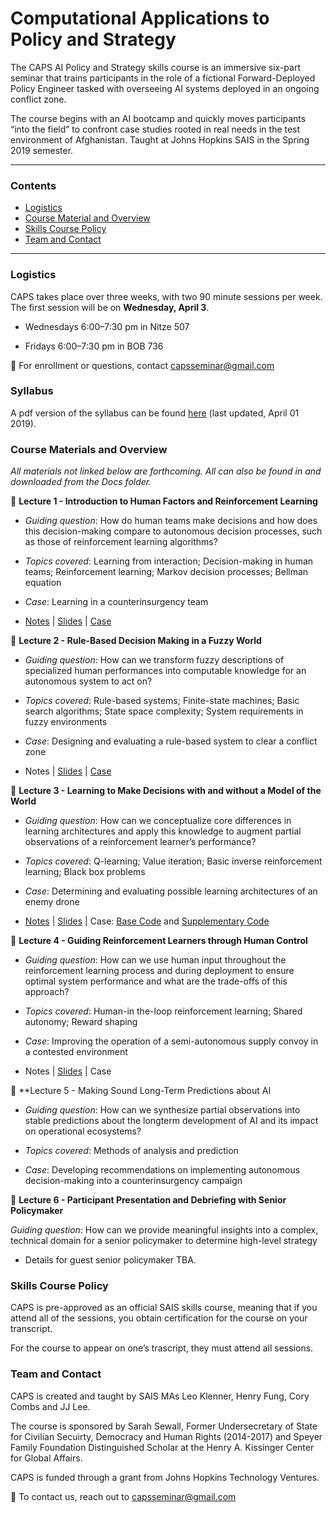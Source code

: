 # Computational Applications to Policy and Strategy

The CAPS AI Policy and Strategy skills course is an immersive six-part seminar that trains participants in the role of a fictional Forward-Deployed Policy Engineer tasked with overseeing AI systems deployed in an ongoing conflict zone. 

The course begins with an AI bootcamp and quickly moves participants “into the field” to confront case studies rooted in real needs in the test environment of Afghanistan. Taught at Johns Hopkins SAIS in the Spring 2019 semester. 

___

### Contents

* [Logistics](https://github.com/capsseminar/Course-material/blob/master/README.md#logistics)
* [Course Material and Overview](https://github.com/capsseminar/Course-material/blob/master/README.md#course-materials-and-overview)
* [Skills Course Policy](https://github.com/capsseminar/Course-material/blob/master/README.md#skills-course-policy)
* [Team and Contact](https://github.com/capsseminar/Course-material/blob/master/README.md#team-and-contact)

___

### Logistics 

CAPS takes place over three weeks, with two 90 minute sessions per week. The first session will be on **Wednesday, April 3**.

* Wednesdays 6:00–7:30 pm in Nitze 507

* Fridays 6:00–7:30 pm in BOB 736

:email: For enrollment or questions, contact capsseminar@gmail.com

### Syllabus

A pdf version of the syllabus can be found [here](https://github.com/capsseminar/Course-material/blob/master/Docs/CAPS-Skills-Course_Syllabus.pdf) (last updated, April 01 2019).

### Course Materials and Overview

*All materials not linked below are forthcoming. All can also be found in and downloaded from the Docs folder.*

:blue_book: **Lecture 1 - Introduction to Human Factors and Reinforcement Learning**

* *Guiding question*: How do human teams make decisions and how does this decision-making compare to autonomous decision processes, such as those of reinforcement learning algorithms?

* *Topics covered*: Learning from interaction; Decision-making in human teams; Reinforcement learning;
Markov decision processes; Bellman equation

* *Case*: Learning in a counterinsurgency team

* [Notes](https://github.com/capsseminar/Course-material/blob/master/Docs/Session1_LectureNotes.pdf) | [Slides](https://github.com/capsseminar/Course-material/blob/master/Docs/Session1_Slides.pdf) | [Case](https://github.com/capsseminar/Course-material/blob/master/Docs/Session1_CaseStudy.pdf)

:blue_book: **Lecture 2 - Rule-Based Decision Making in a Fuzzy World**

* *Guiding question*: How can we transform fuzzy descriptions of specialized human performances into computable knowledge for an autonomous system to act on?

* *Topics covered*: Rule-based systems; Finite-state machines; Basic search algorithms; State space
complexity; System requirements in fuzzy environments

* *Case*: Designing and evaluating a rule-based system to clear a conflict zone

* Notes | [Slides](https://github.com/capsseminar/Course-material/blob/master/Docs/Session2_Slides.pdf) | [Case](https://github.com/capsseminar/Course-material/blob/master/Docs/Session2_CaseStudy.pdf)

:blue_book: **Lecture 3 - Learning to Make Decisions with and without a Model of the World**

* *Guiding question*: How can we conceptualize core differences in learning architectures and apply this knowledge to augment partial observations of a reinforcement learner’s performance?

* *Topics covered*: Q-learning; Value iteration; Basic inverse reinforcement learning; Black box problems

* *Case*: Determining and evaluating possible learning architectures of an enemy drone

* [Notes](https://github.com/capsseminar/Course-material/blob/master/Docs/Session3_LectureNotes.pdf) | [Slides](https://github.com/capsseminar/Course-material/blob/master/Docs/Session3_Slides.pdf) | Case: [Base Code](https://github.com/capsseminar/Course-material/blob/master/Docs/Session3_RoomClearing.py) and [Supplementary Code](https://github.com/capsseminar/Course-material/blob/master/Docs/Session3_RoomClearing_Libraries.py)

:blue_book: **Lecture 4 - Guiding Reinforcement Learners through Human Control**

* *Guiding question*: How can we use human input throughout the reinforcement learning process and during deployment to ensure optimal system performance and what are the trade-offs of this approach?

* *Topics covered*: Human-in the-loop reinforcement learning; Shared autonomy; Reward shaping

* *Case*: Improving the operation of a semi-autonomous supply convoy in a contested environment

* Notes | [Slides](https://github.com/capsseminar/Course-material/blob/master/Docs/Session4_Slides.pdf) | Case

:blue_book: **Lecture 5 - Making Sound Long-Term Predictions about AI

* *Guiding question*: How can we synthesize partial observations into stable predictions about the longterm development of AI and its impact on operational ecosystems?

* *Topics covered*: Methods of analysis and prediction

* *Case*: Developing recommendations on implementing autonomous decision-making into a counterinsurgency
campaign

:blue_book: **Lecture 6 - Participant Presentation and Debriefing with Senior Policymaker**

*Guiding question*: How can we provide meaningful insights into a complex, technical domain for a senior policymaker to determine high-level strategy

* Details for guest senior policymaker TBA.

### Skills Course Policy

CAPS is pre-approved as an official SAIS skills course, meaning that if you attend all of the sessions, you obtain certification for the course on your transcript.

For the course to appear on one’s trascript, they must attend all sessions.

### Team and Contact

CAPS is created and taught by SAIS MAs Leo Klenner, Henry Fung, Cory Combs and JJ Lee. 

The course is sponsored by Sarah Sewall, Former Undersecretary of State for Civilian Secuirty, Democracy and Human Rights (2014-2017) and Speyer Family Foundation Distinguished Scholar at the Henry A. Kissinger Center for Global Affairs.

CAPS is funded through a grant from Johns Hopkins Technology Ventures.

:email: To contact us, reach out to capsseminar@gmail.com
